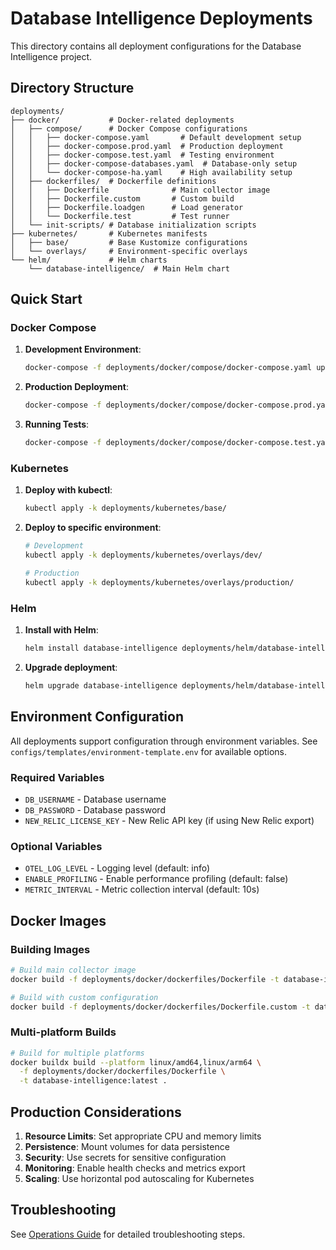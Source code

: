 # Database Intelligence Deployments

This directory contains all deployment configurations for the Database Intelligence project.

## Directory Structure

```
deployments/
├── docker/           # Docker-related deployments
│   ├── compose/      # Docker Compose configurations
│   │   ├── docker-compose.yaml       # Default development setup
│   │   ├── docker-compose.prod.yaml  # Production deployment
│   │   ├── docker-compose.test.yaml  # Testing environment
│   │   ├── docker-compose-databases.yaml  # Database-only setup
│   │   └── docker-compose-ha.yaml    # High availability setup
│   ├── dockerfiles/  # Dockerfile definitions
│   │   ├── Dockerfile              # Main collector image
│   │   ├── Dockerfile.custom       # Custom build
│   │   ├── Dockerfile.loadgen      # Load generator
│   │   └── Dockerfile.test         # Test runner
│   └── init-scripts/ # Database initialization scripts
├── kubernetes/       # Kubernetes manifests
│   ├── base/         # Base Kustomize configurations
│   └── overlays/     # Environment-specific overlays
└── helm/             # Helm charts
    └── database-intelligence/  # Main Helm chart
```

## Quick Start

### Docker Compose

1. **Development Environment**:
   ```bash
   docker-compose -f deployments/docker/compose/docker-compose.yaml up
   ```

2. **Production Deployment**:
   ```bash
   docker-compose -f deployments/docker/compose/docker-compose.prod.yaml up -d
   ```

3. **Running Tests**:
   ```bash
   docker-compose -f deployments/docker/compose/docker-compose.test.yaml run tests
   ```

### Kubernetes

1. **Deploy with kubectl**:
   ```bash
   kubectl apply -k deployments/kubernetes/base/
   ```

2. **Deploy to specific environment**:
   ```bash
   # Development
   kubectl apply -k deployments/kubernetes/overlays/dev/
   
   # Production
   kubectl apply -k deployments/kubernetes/overlays/production/
   ```

### Helm

1. **Install with Helm**:
   ```bash
   helm install database-intelligence deployments/helm/database-intelligence/
   ```

2. **Upgrade deployment**:
   ```bash
   helm upgrade database-intelligence deployments/helm/database-intelligence/
   ```

## Environment Configuration

All deployments support configuration through environment variables. See `configs/templates/environment-template.env` for available options.

### Required Variables
- `DB_USERNAME` - Database username
- `DB_PASSWORD` - Database password
- `NEW_RELIC_LICENSE_KEY` - New Relic API key (if using New Relic export)

### Optional Variables
- `OTEL_LOG_LEVEL` - Logging level (default: info)
- `ENABLE_PROFILING` - Enable performance profiling (default: false)
- `METRIC_INTERVAL` - Metric collection interval (default: 10s)

## Docker Images

### Building Images

```bash
# Build main collector image
docker build -f deployments/docker/dockerfiles/Dockerfile -t database-intelligence:latest .

# Build with custom configuration
docker build -f deployments/docker/dockerfiles/Dockerfile.custom -t database-intelligence:custom .
```

### Multi-platform Builds

```bash
# Build for multiple platforms
docker buildx build --platform linux/amd64,linux/arm64 \
  -f deployments/docker/dockerfiles/Dockerfile \
  -t database-intelligence:latest .
```

## Production Considerations

1. **Resource Limits**: Set appropriate CPU and memory limits
2. **Persistence**: Mount volumes for data persistence
3. **Security**: Use secrets for sensitive configuration
4. **Monitoring**: Enable health checks and metrics export
5. **Scaling**: Use horizontal pod autoscaling for Kubernetes

## Troubleshooting

See [Operations Guide](../docs/operations/deployment.md) for detailed troubleshooting steps.

